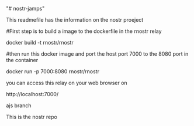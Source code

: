"# nostr-jamps" 

This readmefile has the information on the nostr proeject

#First step is to build a image to the dockerfile in the rnostr relay 

docker build -t rnostr/rnostr

#then run this docker image and port the host port 7000 to the 8080 port in the container

docker run -p 7000:8080 rnostr/rnostr

you can access this relay on your web browser on 

http://localhost:7000/

ajs branch

This is the nostr repo 